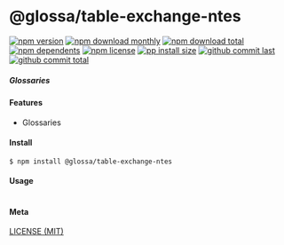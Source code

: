 # @glossa/table-exchange-ntes

[![npm version][badge-npm-version]][url-npm]
[![npm download monthly][badge-npm-download-monthly]][url-npm]
[![npm download total][badge-npm-download-total]][url-npm]
[![npm dependents][badge-npm-dependents]][url-github]
[![npm license][badge-npm-license]][url-npm]
[![pp install size][badge-pp-install-size]][url-pp]
[![github commit last][badge-github-last-commit]][url-github]
[![github commit total][badge-github-commit-count]][url-github]

[//]: <> (Shields)
[badge-npm-version]: https://flat.badgen.net/npm/v/@glossa/table-exchange-ntes
[badge-npm-download-monthly]: https://flat.badgen.net/npm/dm/@glossa/table-exchange-ntes
[badge-npm-download-total]:https://flat.badgen.net/npm/dt/@glossa/table-exchange-ntes
[badge-npm-dependents]: https://flat.badgen.net/npm/dependents/@glossa/table-exchange-ntes
[badge-npm-license]: https://flat.badgen.net/npm/license/@glossa/table-exchange-ntes
[badge-pp-install-size]: https://flat.badgen.net/packagephobia/install/@glossa/table-exchange-ntes
[badge-github-last-commit]: https://flat.badgen.net/github/last-commit/hoyeungw/glossa
[badge-github-commit-count]: https://flat.badgen.net/github/commits/hoyeungw/glossa

[//]: <> (Link)
[url-npm]: https://npmjs.org/package/@glossa/table-exchange-ntes
[url-pp]: https://packagephobia.now.sh/result?p=@glossa/table-exchange-ntes
[url-github]: https://github.com/hoyeungw/glossa

##### Glossaries

#### Features
- Glossaries

#### Install
```console
$ npm install @glossa/table-exchange-ntes
```

#### Usage
```js
```

#### Meta
[LICENSE (MIT)](LICENSE)

